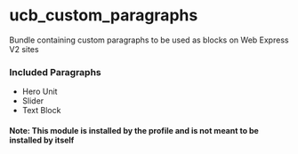 # ucb_custom_paragraphs
Bundle containing custom paragraphs to be used as blocks on Web Express V2 sites

### Included Paragraphs
- Hero Unit
- Slider
- Text Block

#### Note: This module is installed by the profile and is not meant to be installed by itself
